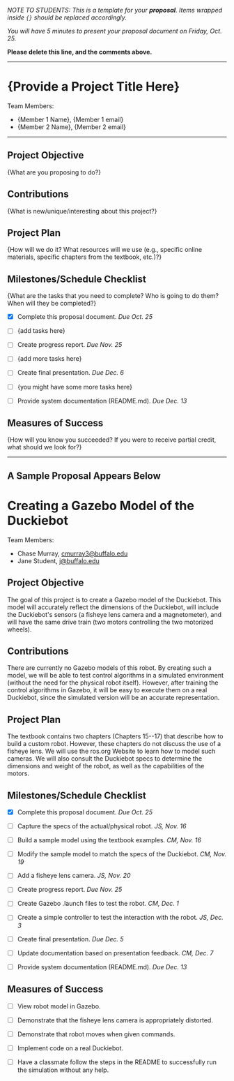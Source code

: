 *NOTE TO STUDENTS:  This is a template for your **proposal**.  Items wrapped inside `{}` should be replaced accordingly.*

*You will have 5 minutes to present your proposal document on Friday, Oct. 25.*

**Please delete this line, and the comments above.**

--- 

# {Provide a Project Title Here}

Team Members:
- {Member 1 Name}, {Member 1 email}
- {Member 2 Name}, {Member 2 email}

--- 

## Project Objective
{What are you proposing to do?}


## Contributions
{What is new/unique/interesting about this project?}


## Project Plan
{How will we do it?  What resources will we use (e.g., specific online materials, specific chapters from the textbook, etc.)?}


## Milestones/Schedule Checklist
{What are the tasks that you need to complete?  Who is going to do them?  When will they be completed?}
- [x] Complete this proposal document.  *Due Oct. 25*
- [ ] {add tasks here}
- [ ] Create progress report.  *Due Nov. 25*
- [ ] {add more tasks here}
- [ ] Create final presentation.  *Due Dec. 6*
- [ ] {you might have some more tasks here}
- [ ] Provide system documentation (README.md).  *Due Dec. 13*


## Measures of Success
{How will you know you succeeded?  If you were to receive partial credit, what should we look for?}


---
**A Sample Proposal Appears Below**
---

# Creating a Gazebo Model of the Duckiebot

Team Members:
- Chase Murray, cmurray3@buffalo.edu
- Jane Student, j@buffalo.edu


## Project Objective
The goal of this project is to create a Gazebo model of the Duckiebot. This model will accurately reflect the dimensions of the Duckiebot, will include the Duckiebot's sensors (a fisheye lens camera and a magnetometer), and will have the same drive train (two motors controlling the two motorized wheels).


## Contributions
There are currently no Gazebo models of this robot.  By creating such a model, we will be able to test control algorithms in a simulated environment (without the need for the physical robot itself).  However, after training the control algorithms in Gazebo, it will be easy to execute them on a real Duckiebot, since the simulated version will be an accurate representation.


## Project Plan
The textbook contains two chapters (Chapters 15--17) that describe how to build a custom robot.
However, these chapters do not discuss the use of a fisheye lens.  We will use the ros.org Website to learn how to model such cameras.
We will also consult the Duckiebot specs to determine the dimensions and weight of the robot, as well as the capabilities of the motors.


## Milestones/Schedule Checklist
- [x] Complete this proposal document.  *Due Oct. 25*
- [ ] Capture the specs of the actual/physical robot.  *JS, Nov. 16*
- [ ] Build a sample model using the textbook examples. *CM, Nov. 16*
- [ ] Modify the sample model to match the specs of the Duckiebot.  *CM, Nov. 19*
- [ ] Add a fisheye lens camera. *JS, Nov. 20*
- [ ] Create progress report.  *Due Nov. 25*
- [ ] Create Gazebo .launch files to test the robot.  *CM, Dec. 1*
- [ ] Create a simple controller to test the interaction with the robot. *JS, Dec. 3*
- [ ] Create final presentation.  *Due Dec. 5*
- [ ] Update documentation based on presentation feedback. *CM, Dec. 7*
- [ ] Provide system documentation (README.md).  *Due Dec. 13*


## Measures of Success
- [ ] View robot model in Gazebo.
- [ ] Demonstrate that the fisheye lens camera is appropriately distorted.
- [ ] Demonstrate that robot moves when given commands.
- [ ] Implement code on a real Duckiebot.
- [ ] Have a classmate follow the steps in the README to successfully run the simulation without any help.


